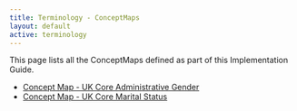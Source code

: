 ```yaml
---
title: Terminology - ConceptMaps
layout: default
active: terminology
---
```


This page lists all the ConceptMaps defined as part of this Implementation Guide.
<br />
- [Concept Map - UK Core Administrative Gender](ConceptMap-UKCore-AdministrativeGender-1-0-0.html)
- [Concept Map - UK Core Marital Status](ConceptMap-UKCore-MaritalStatus-1-0-0.html)